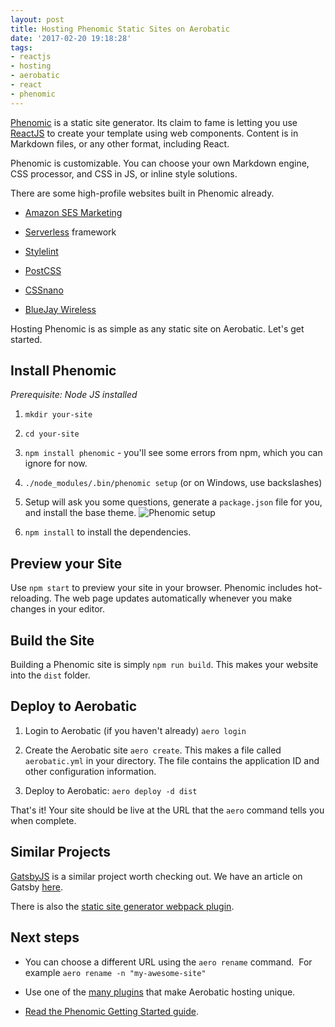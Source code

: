 ```yaml
---
layout: post
title: Hosting Phenomic Static Sites on Aerobatic
date: '2017-02-20 19:18:28'
tags:
- reactjs
- hosting
- aerobatic
- react
- phenomic
---
```


[Phenomic](https://phenomic.io) is a static site generator. Its claim to fame is letting you use [ReactJS](https://facebook.github.io/react/) to create your template using web components. Content is in Markdown files, or any other format, including React. 

Phenomic is customizable. You can choose your own Markdown engine, CSS processor, and CSS in JS, or inline style solutions. 

There are some high-profile websites built in Phenomic already. 

- [Amazon SES Marketing](https://moonmail.io/amazon-ses-email-marketing)

- [Serverless](https://serverless.com/) framework

- [Stylelint](http://stylelint.io/)

- [PostCSS](http://postcss.org/)

- [CSSnano](http://cssnano.co/)

- [BlueJay Wireless](https://www.bluejaywireless.com/)

Hosting Phenomic is as simple as any static site on Aerobatic. Let's get started. 

## Install Phenomic

_Prerequisite: Node JS installed_

1.  `mkdir your-site`

2.  `cd your-site`

3.  `npm install phenomic` - you'll see some errors from npm, which you can ignore for now.

4.  `./node_modules/.bin/phenomic setup` (or on Windows, use backslashes)

5.  Setup will ask you some questions, generate a `package.json` file for you, and install the base theme. <img class="screenshot" src="http://media.ivanstorck.com/aerobatic/phenomic-install.png" alt="Phenomic setup">


6.  `npm install` to install the dependencies.



## Preview your Site

Use `npm start` to preview your site in your browser. Phenomic includes hot-reloading. The web page updates automatically whenever you make changes in your editor.

## Build the Site

Building a Phenomic site is simply `npm run build`. This makes your website into the `dist` folder.

## Deploy to Aerobatic

1.  Login to Aerobatic (if you haven't already) `aero login`

2.  Create the Aerobatic site `aero create`. This makes a file called `aerobatic.yml` in your directory. The file contains the application ID and other configuration information.

3.  Deploy to Aerobatic: `aero deploy -d dist`

That's it! Your site should be live at the URL that the `aero` command tells you when complete.

## Similar Projects

[GatsbyJS](https://github.com/gatsbyjs) is a similar project worth checking out. We have an article on Gatsby [here](https://www.aerobatic.com/blog/gatsbyjs/).

There is also the [static site generator webpack plugin](https://www.npmjs.com/package/static-site-generator-webpack-plugin). 

## Next steps

*   You can choose a different URL using the `aero rename` command.  For example `aero rename -n "my-awesome-site"`

*   Use one of the [many plugins](https://www.aerobatic.com/docs/plugins/) that make Aerobatic hosting unique.

*   [Read the Phenomic Getting Started guide](https://phenomic.io/docs/getting-started/).
